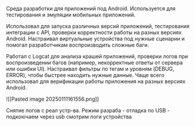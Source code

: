 Среда разработки для приложений под Android. Используется для тестирования и эмуляции мобильных приложений.  

Использовал для запуска различных версий приложений, тестирования интеграции с API, проверки корректности работы на разных версиях Android. Настраивал виртуальные устройства под нужные сценарии и помогал разработчикам воспроизводить сложные баги.

Работал с Logcat для анализа крашей приложений, проверки логов при воспроизведении багов (например, некорректные ответы от сервера или ошибки UI). Настраивал фильтры по тегам и уровням (DEBUG, ERROR), чтобы быстрее находить нужные данные. Чаще всего использовал для верификации работы приложения на разных версиях Android.

![[Pasted image 20250111161556.png]]

Снятие логов с реал устр-ва. Режим разраба - отладка по USB - подкоючаем через usb смотрим логи устройства